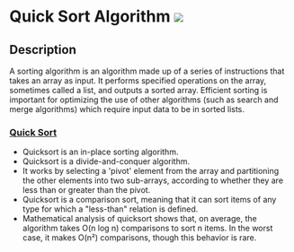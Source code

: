 # Quick Sort Algorithm [![](https://img.shields.io/badge/Robert-Muraru-blue)](https://robert-muraru-portfolio.herokuapp.com/)


## Description
A sorting algorithm is an algorithm made up of a series of instructions that takes an array as input. It performs specified operations on the array, sometimes called a list, and outputs a sorted array.
 Efficient sorting is important for optimizing the use of other algorithms (such as search and merge algorithms) which require input data to be in sorted lists.

### [Quick Sort](https://en.wikipedia.org/wiki/Quicksort)
* Quicksort is an in-place sorting algorithm.
* Quicksort is a divide-and-conquer algorithm. 
* It works by selecting a 'pivot' element from the array and partitioning the other elements into two sub-arrays, according to whether they are less than or greater than the pivot.
* Quicksort is a comparison sort, meaning that it can sort items of any type for which a "less-than" relation is defined.
* Mathematical analysis of quicksort shows that, on average, the algorithm takes O(n log n) comparisons to sort n items. In the worst case, it makes O(n²) comparisons, though this behavior is rare.